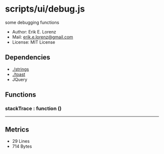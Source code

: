 # scripts/ui/debug.js


some debugging functions
* Author: Erik E. Lorenz 
* Mail: <erik.e.lorenz@gmail.com>
* License: MIT License


## Dependencies

* <a href="./strings.html">./strings</a>
* <a href="./toast.html">./toast</a>
* JQuery


## Functions

###     stackTrace : function ()

---

## Metrics

* 29 Lines
* 714 Bytes

